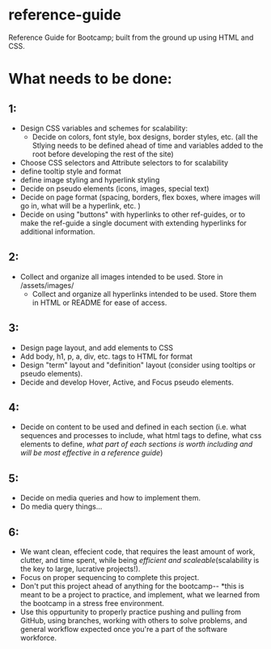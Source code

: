 # reference-guide
Reference Guide for Bootcamp; built from the ground up using HTML and CSS.

# What needs to be done:
## 1:
- Design CSS variables and schemes for scalability:
    - Decide on colors, font style, box designs, border styles, etc. (all the Stlying needs to be defined ahead of time and variables added to the root before developing the rest of the site)
- Choose CSS selectors and Attribute selectors to for scalability
 - define tooltip style and format
 - define image styling and hyperlink styling
- Decide on pseudo elements (icons, images, special text)
- Decide on page format (spacing, borders, flex boxes, where images will go in, what will be a hyperlink, etc. )
-  Decide on using "buttons" with hyperlinks to other ref-guides, or to make the ref-guide a single document with extending hyperlinks for additional information.

## 2:

- Collect and organize all images intended to be used. Store in /assets/images/
    - Collect and organize all hyperlinks intended to be used. Store them in HTML or README for ease of access.
 
## 3:
- Design page layout, and add elements to CSS
- Add body, h1, p, a, div, etc. tags to HTML for format
- Design "term" layout and "definition" layout (consider using tooltips or pseudo elements).
- Decide and develop Hover, Active, and Focus pseudo elements.

## 4:
- Decide on content to be used and defined in each section (i.e. what sequences and processes to include, what html tags to define, what css elements to define, *what part of each sections is worth including and will be most effective in a reference guide*)


## 5:
- Decide on media queries and how to implement them.
- Do media query things...

## 6:
- We want clean, effecient code, that requires the least amount of work, clutter, and time spent, while being *efficient and scaleable*(scalability is the key to large, lucrative projects!). 
- Focus on proper sequencing to complete this project.
- Don't put this project ahead of anything for the bootcamp-- *this is meant to be a project to practice, and implement, what we learned from the bootcamp in a stress free environment.
- Use this oppurtunity to properly practice pushing and pulling from GitHub, using branches, working with others to solve problems, and general workflow expected once you're a part of the software workforce.
